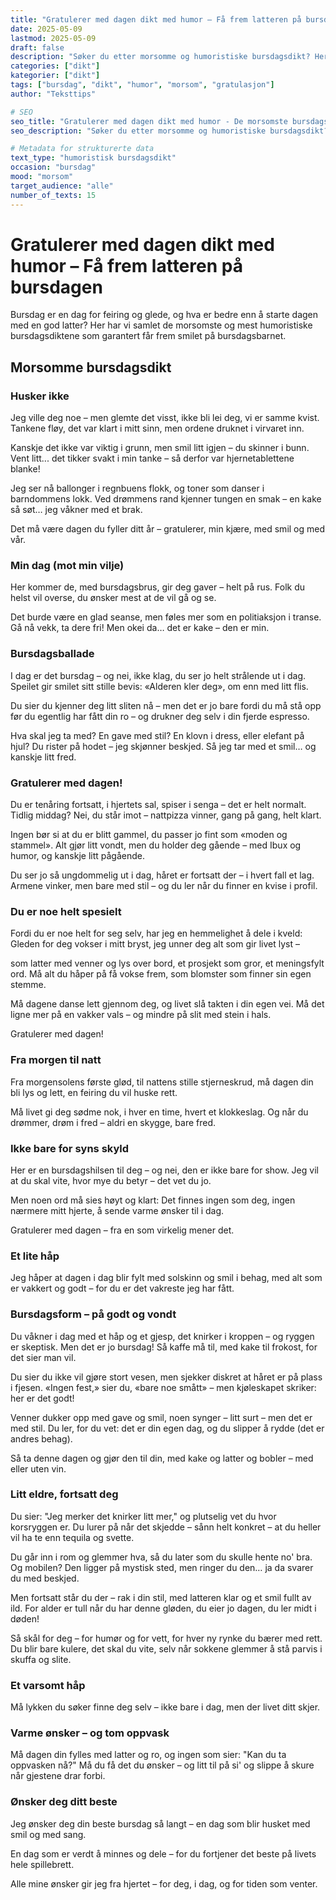 ```yaml
---
title: "Gratulerer med dagen dikt med humor – Få frem latteren på bursdagen"
date: 2025-05-09
lastmod: 2025-05-09
draft: false
description: "Søker du etter morsomme og humoristiske bursdagsdikt? Her har vi samlet de beste morsomme gratulerer med dagen diktene som garantert får frem latteren på bursdagen."
categories: ["dikt"]
kategorier: ["dikt"]
tags: ["bursdag", "dikt", "humor", "morsom", "gratulasjon"]
author: "Teksttips"

# SEO
seo_title: "Gratulerer med dagen dikt med humor - De morsomste bursdagsdiktene"
seo_description: "Søker du etter morsomme og humoristiske bursdagsdikt? Her finner du de beste morsomme gratulerer med dagen diktene som garantert får frem latteren på bursdagen."

# Metadata for strukturerte data
text_type: "humoristisk bursdagsdikt"
occasion: "bursdag"
mood: "morsom"
target_audience: "alle"
number_of_texts: 15
---
```


# Gratulerer med dagen dikt med humor – Få frem latteren på bursdagen

Bursdag er en dag for feiring og glede, og hva er bedre enn å starte dagen med en god latter? Her har vi samlet de morsomste og mest humoristiske bursdagsdiktene som garantert får frem smilet på bursdagsbarnet.

## Morsomme bursdagsdikt

### Husker ikke

Jeg ville deg noe – men glemte det visst,
ikke bli lei deg, vi er samme kvist.
Tankene fløy, det var klart i mitt sinn,
men ordene druknet i virvaret inn.

Kanskje det ikke var viktig i grunn,
men smil litt igjen – du skinner i bunn.
Vent litt... det tikker svakt i min tanke –
så derfor var hjernetablettene blanke!

Jeg ser nå ballonger i regnbuens flokk,
og toner som danser i barndommens lokk.
Ved drømmens rand kjenner tungen en smak –
en kake så søt… jeg våkner med et brak.

Det må være dagen du fyller ditt år –
gratulerer, min kjære, med smil og med vår.

### Min dag (mot min vilje)

Her kommer de, med bursdagsbrus,
gir deg gaver – helt på rus.
Folk du helst vil overse,
du ønsker mest at de vil gå og se.

Det burde være en glad seanse,
men føles mer som en politiaksjon i transe.
Gå nå vekk, ta dere fri!
Men okei da… det er kake – den er min.

### Bursdagsballade

I dag er det bursdag – og nei, ikke klag,
du ser jo helt strålende ut i dag.
Speilet gir smilet sitt stille bevis:
«Alderen kler deg», om enn med litt flis.

Du sier du kjenner deg litt sliten nå –
men det er jo bare fordi du må stå
opp før du egentlig har fått din ro –
og drukner deg selv i din fjerde espresso.

Hva skal jeg ta med? En gave med stil?
En klovn i dress, eller elefant på hjul?
Du rister på hodet – jeg skjønner beskjed.
Så jeg tar med et smil… og kanskje litt fred.

### Gratulerer med dagen!

Du er tenåring fortsatt, i hjertets sal,
spiser i senga – det er helt normalt.
Tidlig middag? Nei, du står imot –
nattpizza vinner, gang på gang, helt klart.

Ingen bør si at du er blitt gammel,
du passer jo fint som «moden og stammel».
Alt gjør litt vondt, men du holder deg gående –
med Ibux og humor, og kanskje litt pågående.

Du ser jo så ungdommelig ut i dag,
håret er fortsatt der – i hvert fall et lag.
Armene vinker, men bare med stil –
og du ler når du finner en kvise i profil.

### Du er noe helt spesielt

Fordi du er noe helt for seg selv,
har jeg en hemmelighet å dele i kveld:
Gleden for deg vokser i mitt bryst,
jeg unner deg alt som gir livet lyst –

som latter med venner og lys over bord,
et prosjekt som gror, et meningsfylt ord.
Må alt du håper på få vokse frem,
som blomster som finner sin egen stemme.

Må dagene danse lett gjennom deg,
og livet slå takten i din egen vei.
Må det ligne mer på en vakker vals –
og mindre på slit med stein i hals.

Gratulerer med dagen!

### Fra morgen til natt

Fra morgensolens første glød,
til nattens stille stjerneskrud,
må dagen din bli lys og lett,
en feiring du vil huske rett.

Må livet gi deg sødme nok,
i hver en time, hvert et klokkeslag.
Og når du drømmer, drøm i fred –
aldri en skygge, bare fred.

### Ikke bare for syns skyld

Her er en bursdagshilsen til deg –
og nei, den er ikke bare for show.
Jeg vil at du skal vite,
hvor mye du betyr – det vet du jo.

Men noen ord må sies høyt og klart:
Det finnes ingen som deg,
ingen nærmere mitt hjerte,
å sende varme ønsker til i dag.

Gratulerer med dagen –
fra en som virkelig mener det.

### Et lite håp

Jeg håper at dagen i dag
blir fylt med solskinn og smil i behag,
med alt som er vakkert og godt –
for du er det vakreste jeg har fått.

### Bursdagsform – på godt og vondt

Du våkner i dag med et håp og et gjesp,
det knirker i kroppen – og ryggen er skeptisk.
Men det er jo bursdag! Så kaffe må til,
med kake til frokost, for det sier man vil.

Du sier du ikke vil gjøre stort vesen,
men sjekker diskret at håret er på plass i fjesen.
«Ingen fest,» sier du, «bare noe smått» –
men kjøleskapet skriker: her er det godt!

Venner dukker opp med gave og smil,
noen synger – litt surt – men det er med stil.
Du ler, for du vet: det er din egen dag,
og du slipper å rydde (det er andres behag).

Så ta denne dagen og gjør den til din,
med kake og latter og bobler – med eller uten vin.

### Litt eldre, fortsatt deg

Du sier: "Jeg merker det knirker litt mer,"
og plutselig vet du hvor korsryggen er.
Du lurer på når det skjedde – sånn helt konkret –
at du heller vil ha te enn tequila og svette.

Du går inn i rom og glemmer hva,
så du later som du skulle hente no' bra.
Og mobilen? Den ligger på mystisk sted,
men ringer du den… ja da svarer du med beskjed.

Men fortsatt står du der – rak i din stil,
med latteren klar og et smil fullt av ild.
For alder er tull når du har denne gløden,
du eier jo dagen, du ler midt i døden!

Så skål for deg – for humør og for vett,
for hver ny rynke du bærer med rett.
Du blir bare kulere, det skal du vite,
selv når sokkene glemmer å stå parvis i skuffa og slite.

### Et varsomt håp

Må lykken du søker
finne deg selv –
ikke bare i dag,
men der livet ditt skjer.

### Varme ønsker – og tom oppvask

Må dagen din fylles med latter og ro,
og ingen som sier: "Kan du ta oppvasken nå?"
Må du få det du ønsker – og litt til på si'
og slippe å skure når gjestene drar forbi.

### Ønsker deg ditt beste

Jeg ønsker deg
din beste bursdag så langt –
en dag som blir husket med smil og med sang.

En dag som er verdt
å minnes og dele –
for du fortjener det beste på livets hele spillebrett.

Alle mine ønsker
gir jeg fra hjertet –
for deg, i dag, og for tiden som venter.

